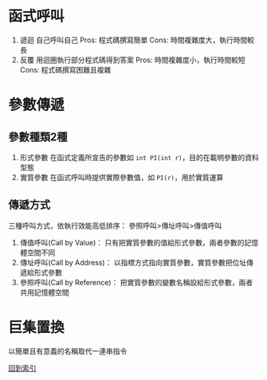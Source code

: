 # 函式呼叫
1. 遞迴
	自己呼叫自己
	Pros: 程式碼撰寫簡單
	Cons: 時間複雜度大，執行時間較長
2. 反覆
	用迴圈執行部分程式碼得到答案
	Pros: 時間複雜度小，執行時間較短
	Cons: 程式碼撰寫困難且複雜

# 參數傳遞
## 參數種類2種
1. 形式參數
	在函式定義所宣告的參數如 `int PI(int r)`，目的在載明參數的資料型態
2. 實質參數
	在函式呼叫時提供實際參數值，如 `PI(r)`，用於實質運算

## 傳遞方式
三種呼叫方式，依執行效能高低排序：
參照呼叫>傳址呼叫>傳值呼叫
1. 傳值呼叫(Call by Value)：
	只有把實質參數的值給形式參數，兩者參數的記憶體空間不同
2. 傳址呼叫(Call by Address)：
	以指標方式指向實質參數，實質參數把位址傳遞給形式參數
3. 參照呼叫(Call by Reference)：
	把實質參數的變數名稱設給形式參數，兩者共用記憶體空間

# 巨集置換
以簡單且有意義的名稱取代一連串指令


[回到索引](資訊管理考試/計算機概論/程式語言/(索引))